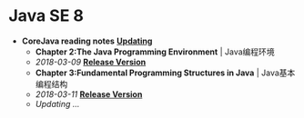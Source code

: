 # Java SE 8

- **CoreJava reading notes** **[Updating]()**
  -   **Chapter 2:The Java Programming Environment** | Java编程环境
    - *2018-03-09* **[Release Version]()**
  -   **Chapter 3:Fundamental Programming Structures in Java** | Java基本编程结构
    - *2018-03-11* [**Release Version**]()
  - *Updating ...*

